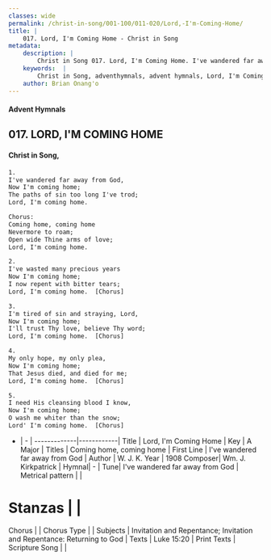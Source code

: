 ```yaml
---
classes: wide
permalink: /christ-in-song/001-100/011-020/Lord,-I'm-Coming-Home/
title: |
    017. Lord, I'm Coming Home - Christ in Song
metadata:
    description: |
        Christ in Song 017. Lord, I'm Coming Home. I've wandered far away from God, Now I'm coming home; The paths of sin too long I've trod; Lord, I'm coming home. Chorus: Coming home, coming home Nevermore to roam; Open wide Thine arms of love; Lord, I'm coming home.
    keywords:  |
        Christ in Song, adventhymnals, advent hymnals, Lord, I'm Coming Home, I've wandered far away from God. Coming home, coming home
    author: Brian Onang'o
---
```


#### Advent Hymnals
## 017. LORD, I'M COMING HOME
####  Christ in Song,

```txt
1.
I've wandered far away from God,
Now I'm coming home;
The paths of sin too long I've trod;
Lord, I'm coming home.

Chorus:
Coming home, coming home
Nevermore to roam;
Open wide Thine arms of love;
Lord, I'm coming home.

2.
I've wasted many precious years
Now I'm coming home;
I now repent with bitter tears;
Lord, I'm coming home.  [Chorus]

3.
I'm tired of sin and straying, Lord,
Now I'm coming home;
I'll trust Thy love, believe Thy word;
Lord, I'm coming home.  [Chorus]

4.
My only hope, my only plea,
Now I'm coming home;
That Jesus died, and died for me;
Lord, I'm coming home.  [Chorus]

5.
I need His cleansing blood I know,
Now I'm coming home;
O wash me whiter than the snow;
Lord' I'm coming home.  [Chorus]

```

- |   -  |
-------------|------------|
Title | Lord, I'm Coming Home |
Key | A Major |
Titles | Coming home, coming home |
First Line | I've wandered far away from God |
Author | W. J. K.
Year | 1908
Composer| Wm. J. Kirkpatrick |
Hymnal|  - |
Tune| I've wandered far away from God |
Metrical pattern | |
# Stanzas |  |
Chorus |  |
Chorus Type |  |
Subjects | Invitation and Repentance; Invitation and Repentance: Returning to God |
Texts | Luke 15:20 |
Print Texts | 
Scripture Song |  |
    
